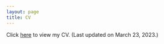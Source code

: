 ```yaml
---
layout: page
title: CV
---
```


Click <a href="https://bobvantiel.github.io/docs/cv-21mar2023.pdf" target="_blank">here</a> to view my CV. (Last updated on March 23, 2023.) 

